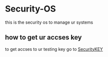 # Security-OS
this is the security os to manage ur systems
## how to get ur accses key
to get accses to ur testing key go to [SecurityKEY](https://github.com/Madmaxvoltron/SecurityKEY>)
